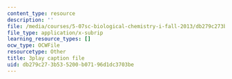 ```yaml
---
content_type: resource
description: ''
file: /media/courses/5-07sc-biological-chemistry-i-fall-2013/db279c273b535200b07196d1dc3703be_Kl2KpdlB8SQ.vtt
file_type: application/x-subrip
learning_resource_types: []
ocw_type: OCWFile
resourcetype: Other
title: 3play caption file
uid: db279c27-3b53-5200-b071-96d1dc3703be
---
```

